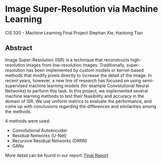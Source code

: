 # Image Super-Resolution via Machine Learning
CIS 520 - Machine Learning Final Project
Stephan Xie, Haotong Tian
## Abstract
Image Super-Resolution (ISR) is a technique that reconstructs high-resolution images from low-resolution images. Traditionally, super-resolution has been implemented by custom models or kernel-based methods that modify pixels directly to increase the detail of the image. In recent years, however, a new line of research has focused on using semi-supervised machine learning models (for example Convolutional Neural Networks) to perform this task.
In this project, we implemented several machine learning methods to test their feasibility and accuracy in the domain of ISR. We use uniform metrics to evaluate the performance, and come up with conclusions regarding the differences and similarities among the methods.

4 methods were used:
- Convolutional Autoencoder
- Residual Networks (U-Net)
- Recursive Residual Networks (DRRN)
- GANs

More detail can be found in our report: [Final Report](https://drive.google.com/file/d/1bgnBR48nnoDyqqyZSEjG0FjKLGZ2eYSL/view?usp=sharing)
